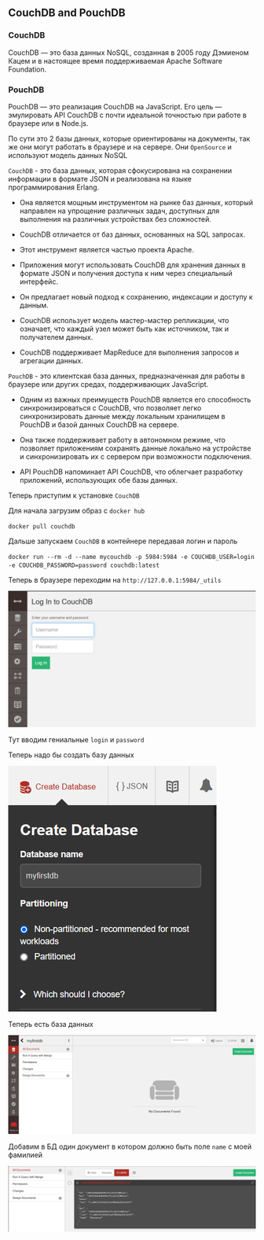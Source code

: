 ## CouchDB and PouchDB

### CouchDB 

CouchDB — это база данных NoSQL, созданная в 2005 году Дэмиеном Кацем и в настоящее время поддерживаемая Apache Software Foundation. 

### PouchDB

PouchDB — это реализация CouchDB на JavaScript.  Его цель — эмулировать API CouchDB с почти идеальной точностью при работе в браузере или в Node.js.

По сути это 2 базы данных, которые ориентированы на документы, так же они могут работать в браузере и на сервере. Они `OpenSource` и используют модель данных NoSQL


`CouchDB` - это база данных, которая сфокусирована на сохранении информации в формате JSON и реализована на языке программирования Erlang.

* Она является мощным инструментом на рынке баз данных, который направлен на упрощение различных задач, доступных для выполнения на различных устройствах без сложностей.

* CouchDB отличается от баз данных, основанных на SQL запросах.

* Этот инструмент является частью проекта Apache.

* Приложения могут использовать CouchDB для хранения данных в формате JSON и получения доступа к ним через специальный интерфейс.

* Он предлагает новый подход к сохранению, индексации и доступу к данным.

* CouchDB использует модель мастер-мастер репликации, что означает, что каждый узел может быть как источником, так и получателем данных.

* CouchDB поддерживает MapReduce для выполнения запросов и агрегации данных.

`PouchDB` - это клиентская база данных, предназначенная для работы в браузере или других средах, поддерживающих JavaScript. 

* Одним из важных преимуществ PouchDB является его способность синхронизироваться с CouchDB, что позволяет легко синхронизировать данные между локальным хранилищем в PouchDB и базой данных CouchDB на сервере.

* Она также поддерживает работу в автономном режиме, что позволяет приложениям сохранять данные локально на устройстве и синхронизировать их с сервером при возможности подключения.

* API PouchDB напоминает API CouchDB, что облегчает разработку приложений, использующих обе базы данных.


Теперь приступим к установке `CouchDB`

Для начала загрузим образ с `docker hub`

`docker pull couchdb`

Дальше запускаем `CouchDB` в контейнере передавая логин и пароль

`docker run --rm -d --name mycouchdb -p 5984:5984 -e COUCHDB_USER=login -e COUCHDB_PASSWORD=password couchdb:latest`

Теперь в браузере переходим на `http://127.0.0.1:5984/_utils`

![Красота](image\start.png) 

Тут вводим гениальные `login` и `password`

Теперь надо бы создать базу данных

![create_db](image\create_db.png)

Теперь есть база данных

![start_work](image\start_work_with_db.png)


Добавим в БД один документ в котором должно быть поле `name` с  моей фамилией

![create_doc](image\create_base.png)